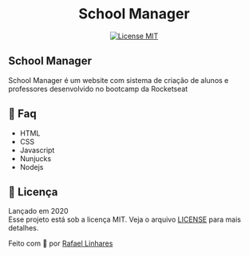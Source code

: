 


<h1 align="center"> School Manager </h1>

<p align="center"> 
  <a href="https://opensource.org/licenses/MIT"> 
    <img src="https://img.shields.io/badge/license-MIT-brightgreen" alt="License MIT"> 
  </a> 
</p> 

## School Manager
School Manager é um website com sistema de criação de alunos e professores desenvolvido no bootcamp da Rocketseat




## :email: Faq
- HTML
- CSS
- Javascript
- Nunjucks
- Nodejs 

## :memo: Licença
Lançado em 2020</br>
Esse projeto está sob a licença MIT. Veja o arquivo <a href="LICENSE">[LICENSE](/LICENSE) para mais detalhes.

    



Feito com :blue_heart: por [Rafael Linhares](https://www.linkedin.com/in/rafael-linhares-js/)
